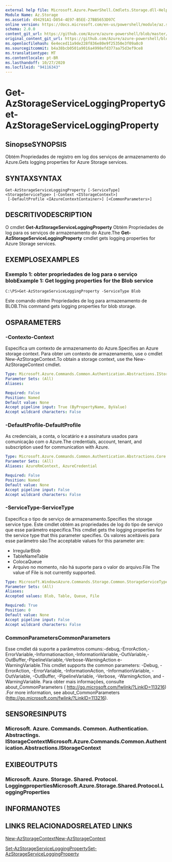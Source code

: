 ```yaml
---
external help file: Microsoft.Azure.PowerShell.Cmdlets.Storage.dll-Help.xml
Module Name: Az.Storage
ms.assetid: 494291A1-D854-4E97-B5EE-27BB5653D97C
online version: https://docs.microsoft.com/en-us/powershell/module/az.storage/get-azstorageserviceloggingproperty
schema: 2.0.0
content_git_url: https://github.com/Azure/azure-powershell/blob/master/src/Storage/Storage.Management/help/Get-AzStorageServiceLoggingProperty.md
original_content_git_url: https://github.com/Azure/azure-powershell/blob/master/src/Storage/Storage.Management/help/Get-AzStorageServiceLoggingProperty.md
ms.openlocfilehash: 6e4eced11a9de228f836e80e9f25350e3f09a8c0
ms.sourcegitcommit: b4a38bcb0501a9016a4998efd377aa75d3ef9ce8
ms.translationtype: MT
ms.contentlocale: pt-BR
ms.lasthandoff: 10/27/2020
ms.locfileid: "94116343"
---
```

# <span data-ttu-id="3b895-101">Get-AzStorageServiceLoggingProperty</span><span class="sxs-lookup"><span data-stu-id="3b895-101">Get-AzStorageServiceLoggingProperty</span></span>

## <span data-ttu-id="3b895-102">Sinopse</span><span class="sxs-lookup"><span data-stu-id="3b895-102">SYNOPSIS</span></span>
<span data-ttu-id="3b895-103">Obtém Propriedades de registro em log dos serviços de armazenamento do Azure.</span><span class="sxs-lookup"><span data-stu-id="3b895-103">Gets logging properties for Azure Storage services.</span></span>

## <span data-ttu-id="3b895-104">SYNTAX</span><span class="sxs-lookup"><span data-stu-id="3b895-104">SYNTAX</span></span>

```
Get-AzStorageServiceLoggingProperty [-ServiceType] <StorageServiceType> [-Context <IStorageContext>]
 [-DefaultProfile <IAzureContextContainer>] [<CommonParameters>]
```

## <span data-ttu-id="3b895-105">DESCRITIVO</span><span class="sxs-lookup"><span data-stu-id="3b895-105">DESCRIPTION</span></span>
<span data-ttu-id="3b895-106">O cmdlet **Get-AzStorageServiceLoggingProperty** Obtém Propriedades de log para os serviços de armazenamento do Azure.</span><span class="sxs-lookup"><span data-stu-id="3b895-106">The **Get-AzStorageServiceLoggingProperty** cmdlet gets logging properties for Azure Storage services.</span></span>

## <span data-ttu-id="3b895-107">EXEMPLOS</span><span class="sxs-lookup"><span data-stu-id="3b895-107">EXAMPLES</span></span>

### <span data-ttu-id="3b895-108">Exemplo 1: obter propriedades de log para o serviço blob</span><span class="sxs-lookup"><span data-stu-id="3b895-108">Example 1: Get logging properties for the Blob service</span></span>
```
C:\PS>Get-AzStorageServiceLoggingProperty -ServiceType Blob
```

<span data-ttu-id="3b895-109">Este comando obtém Propriedades de log para armazenamento de BLOB.</span><span class="sxs-lookup"><span data-stu-id="3b895-109">This command gets logging properties for blob storage.</span></span>

## <span data-ttu-id="3b895-110">OS</span><span class="sxs-lookup"><span data-stu-id="3b895-110">PARAMETERS</span></span>

### <span data-ttu-id="3b895-111">-Contexto</span><span class="sxs-lookup"><span data-stu-id="3b895-111">-Context</span></span>
<span data-ttu-id="3b895-112">Especifica um contexto de armazenamento do Azure.</span><span class="sxs-lookup"><span data-stu-id="3b895-112">Specifies an Azure storage context.</span></span>
<span data-ttu-id="3b895-113">Para obter um contexto de armazenamento, use o cmdlet New-AzStorageContext.</span><span class="sxs-lookup"><span data-stu-id="3b895-113">To obtain a storage context, use the New-AzStorageContext cmdlet.</span></span>

```yaml
Type: Microsoft.Azure.Commands.Common.Authentication.Abstractions.IStorageContext
Parameter Sets: (All)
Aliases:

Required: False
Position: Named
Default value: None
Accept pipeline input: True (ByPropertyName, ByValue)
Accept wildcard characters: False
```

### <span data-ttu-id="3b895-114">-DefaultProfile</span><span class="sxs-lookup"><span data-stu-id="3b895-114">-DefaultProfile</span></span>
<span data-ttu-id="3b895-115">As credenciais, a conta, o locatário e a assinatura usados para comunicação com o Azure.</span><span class="sxs-lookup"><span data-stu-id="3b895-115">The credentials, account, tenant, and subscription used for communication with Azure.</span></span>

```yaml
Type: Microsoft.Azure.Commands.Common.Authentication.Abstractions.Core.IAzureContextContainer
Parameter Sets: (All)
Aliases: AzureRmContext, AzureCredential

Required: False
Position: Named
Default value: None
Accept pipeline input: False
Accept wildcard characters: False
```

### <span data-ttu-id="3b895-116">-ServiceType</span><span class="sxs-lookup"><span data-stu-id="3b895-116">-ServiceType</span></span>
<span data-ttu-id="3b895-117">Especifica o tipo de serviço de armazenamento.</span><span class="sxs-lookup"><span data-stu-id="3b895-117">Specifies the storage service type.</span></span>
<span data-ttu-id="3b895-118">Este cmdlet obtém as propriedades de log do tipo de serviço que esse parâmetro especifica.</span><span class="sxs-lookup"><span data-stu-id="3b895-118">This cmdlet gets the logging properties for the service type that this parameter specifies.</span></span>
<span data-ttu-id="3b895-119">Os valores aceitáveis para esse parâmetro são:</span><span class="sxs-lookup"><span data-stu-id="3b895-119">The acceptable values for this parameter are:</span></span>
- <span data-ttu-id="3b895-120">Irregular</span><span class="sxs-lookup"><span data-stu-id="3b895-120">Blob</span></span> 
- <span data-ttu-id="3b895-121">TableName</span><span class="sxs-lookup"><span data-stu-id="3b895-121">Table</span></span>
- <span data-ttu-id="3b895-122">Coloca</span><span class="sxs-lookup"><span data-stu-id="3b895-122">Queue</span></span>
- <span data-ttu-id="3b895-123">Arquivo no momento, não há suporte para o valor do arquivo.</span><span class="sxs-lookup"><span data-stu-id="3b895-123">File The value of File is not currently supported.</span></span>

```yaml
Type: Microsoft.WindowsAzure.Commands.Storage.Common.StorageServiceType
Parameter Sets: (All)
Aliases:
Accepted values: Blob, Table, Queue, File

Required: True
Position: 0
Default value: None
Accept pipeline input: False
Accept wildcard characters: False
```

### <span data-ttu-id="3b895-124">CommonParameters</span><span class="sxs-lookup"><span data-stu-id="3b895-124">CommonParameters</span></span>
<span data-ttu-id="3b895-125">Esse cmdlet dá suporte a parâmetros comuns:-debug,-ErrorAction,-ErrorVariable,-Informationaction,-InformationVariable,-OutVariable,-OutBuffer,-PipelineVariable,-Verbose-WarningAction e-WarningVariable.</span><span class="sxs-lookup"><span data-stu-id="3b895-125">This cmdlet supports the common parameters: -Debug, -ErrorAction, -ErrorVariable, -InformationAction, -InformationVariable, -OutVariable, -OutBuffer, -PipelineVariable, -Verbose, -WarningAction, and -WarningVariable.</span></span> <span data-ttu-id="3b895-126">Para obter mais informações, consulte about_CommonParameters ( http://go.microsoft.com/fwlink/?LinkID=113216) .</span><span class="sxs-lookup"><span data-stu-id="3b895-126">For more information, see about_CommonParameters (http://go.microsoft.com/fwlink/?LinkID=113216).</span></span>

## <span data-ttu-id="3b895-127">SENSORES</span><span class="sxs-lookup"><span data-stu-id="3b895-127">INPUTS</span></span>

### <span data-ttu-id="3b895-128">Microsoft. Azure. Commands. Common. Authentication. Abstractings. IStorageContext</span><span class="sxs-lookup"><span data-stu-id="3b895-128">Microsoft.Azure.Commands.Common.Authentication.Abstractions.IStorageContext</span></span>

## <span data-ttu-id="3b895-129">EXIBE</span><span class="sxs-lookup"><span data-stu-id="3b895-129">OUTPUTS</span></span>

### <span data-ttu-id="3b895-130">Microsoft. Azure. Storage. Shared. Protocol. Loggingproperties</span><span class="sxs-lookup"><span data-stu-id="3b895-130">Microsoft.Azure.Storage.Shared.Protocol.LoggingProperties</span></span>

## <span data-ttu-id="3b895-131">INFORMA</span><span class="sxs-lookup"><span data-stu-id="3b895-131">NOTES</span></span>

## <span data-ttu-id="3b895-132">LINKS RELACIONADOS</span><span class="sxs-lookup"><span data-stu-id="3b895-132">RELATED LINKS</span></span>

[<span data-ttu-id="3b895-133">New-AzStorageContext</span><span class="sxs-lookup"><span data-stu-id="3b895-133">New-AzStorageContext</span></span>](./New-AzStorageContext.md)

[<span data-ttu-id="3b895-134">Set-AzStorageServiceLoggingProperty</span><span class="sxs-lookup"><span data-stu-id="3b895-134">Set-AzStorageServiceLoggingProperty</span></span>](./Set-AzStorageServiceLoggingProperty.md)


